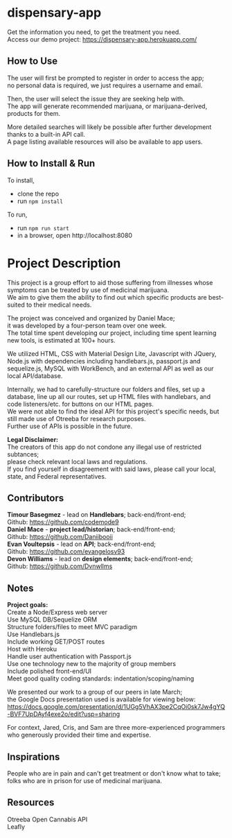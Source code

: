 # dispensary-app
Get the information you need, to get the treatment you need.<br> 
Access our demo project: https://dispensary-app.herokuapp.com/<br>

## How to Use
The user will first be prompted to register in order to access the app;<br>
no personal data is required, we just requires a username and email.<br>

Then, the user will select the issue they are seeking help with.<br>
The app will generate recommended marijuana, or marijuana-derived, products for them.<br>

More detailed searches will likely be possible after further development thanks to a built-in API call.<br>
A page listing available resources will also be available to app users.<br>

## How to Install & Run
To install,
- clone the repo
- run `npm install`

To run,
- run `npm run start`
- in a browser, open http://localhost:8080

# Project Description
This project is a group effort to aid those suffering from illnesses whose symptoms can be treated by use of medicinal marijuana.<br>
We aim to give them the ability to find out which specific products are best-suited to their medical needs.<br>

The project was conceived and organized by Daniel Mace;<br>
it was developed by a four-person team over one week.<br>
The total time spent developing our project, including time spent learning new tools, is estimated at 100+ hours.<br>

We utilized HTML, CSS with Material Design Lite, Javascript with JQuery, Node.js with dependencies including handlebars.js, passport.js and sequelize.js, MySQL with WorkBench, and an external API as well as our local API/database.<br>

Internally, we had to carefully-structure our folders and files, set up a database, line up all our routes, set up HTML files with handlebars, and code listeners/etc. for buttons on our HTML pages.<br>
We were not able to find the ideal API for this project's specific needs, but still made use of Otreeba for research purposes.<br>
Further use of APIs is possible in the future.<br>

__Legal Disclaimer:__<br>
The creators of this app do not condone any illegal use of restricted subtances;<br>
please check relevant local laws and regulations.<br>
If you find yourself in disagreement with said laws, please call your local, state, and Federal representatives.<br>

## Contributors
__Timour Basegmez__ - lead on __Handlebars__; back-end/front-end;<br>
  Github: https://github.com/codemode9<br>
__Daniel Mace__ - __project lead/historian__; back-end/front-end;<br>
  Github: https://github.com/Daniibooii<br>
__Evan Voultepsis__ - lead on __API__; back-end/front-end;<br>
  Github: https://github.com/evangelosv93<br>
__Devon Williams__ - lead on __design elements__; back-end/front-end;<br>
  Github: https://github.com/Dvnwllms<br>

## Notes
__Project goals:__<br>
Create a Node/Express web server<br> 
Use MySQL DB/Sequelize ORM<br> 
Structure folders/files to meet MVC paradigm<br> 
Use Handlebars.js<br> 
Include working GET/POST routes<br> 
Host with Heroku<br> 
Handle user authentication with Passport.js<br> 
Use one technology new to the majority of group members<br> 
Include polished front-end/UI<br> 
Meet good quality coding standards: indentation/scoping/naming<br> 

We presented our work to a group of our peers in late March;<br> 
the Google Docs presentation used is available for viewing below:<br>
https://docs.google.com/presentation/d/1UGg5VhAX3pe2CqOi0sk7Jw4gYQ-BVF7UpDAyf4exe2o/edit?usp=sharing<br>

For context, Jared, Cris, and Sam are three more-experienced programmers who generously provided their time and expertise.<br>

## Inspirations
People who are in pain and can't get treatment or don't know what to take;<br>
folks who are in prison for use of medicinal marijuana.<br>

## Resources
Otreeba Open Cannabis API<br>
Leafly<br>
